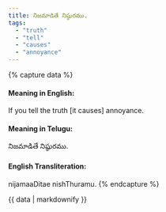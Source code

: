 ```yaml
---
title: నిజమాడితే నిష్ఠురము.
tags:
  - "truth"
  - "tell"
  - "causes"
  - "annoyance"
---
```


{% capture data %}
#### Meaning in English:
If you tell the truth [it causes] annoyance.

#### Meaning in Telugu:
నిజమాడితే నిష్ఠురము.

#### English Transliteration:
nijamaaDitae nishThuramu.
{% endcapture %}

<div class="notice">{{ data | markdownify }}</div>

